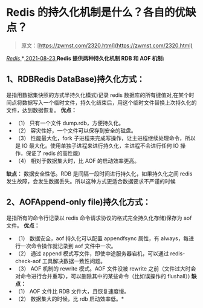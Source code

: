 <!--yml
category: 未分类
date: 0001-01-01 00:00:00
--->

# Redis 的持久化机制是什么？各自的优缺点？

> 原文：[https://zwmst.com/2320.html](https://zwmst.com/2320.html)

   [ *Redis* ](https://zwmst.com/redis)*[ <time datetime="2021-08-23T09:46:25+08:00"> 2021-08-23 </time> ](https://zwmst.com/2320.html)  **Redis 提供两种持久化机制 RDB 和 AOF 机制:**

## 1、RDBRedis DataBase)持久化方式：

是指用数据集快照的方式半持久化模式)记录 redis 数据库的所有键值对,在某个时间点将数据写入一个临时文件，持久化结束后，用这个临时文件替换上次持久化的文件，达到数据恢复。
**优点：**

*   （1） 只有一个文件 dump.rdb，方便持久化。
*   （2） 容灾性好，一个文件可以保存到安全的磁盘。
*   （3） 性能最大化，fork 子进程来完成写操作，让主进程继续处理命令，所以是 IO 最大化。使用单独子进程来进行持久化，主进程不会进行任何 IO 操 作，保证了 redis 的高性能)
*   （4） 相对于数据集大时，比 AOF 的启动效率更高。

**缺点：**
数据安全性低。RDB 是间隔一段时间进行持久化，如果持久化之间 redis 发生故障，会发生数据丢失。所以这种方式更适合数据要求不严谨的时候

## 2、AOFAppend-only file)持久化方式：

是指所有的命令行记录以 redis 命令请求协议的格式完全持久化存储)保存为 aof 文件。
**优点：**

*   （1） 数据安全，aof 持久化可以配置 appendfsync 属性，有 always，每进行一次命令操作就记录到 aof 文件中一次。
*   （2） 通过 append 模式写文件，即使中途服务器宕机，可以通过 redis- check-aof 工具解决数据一致性问题。
*   （3） AOF 机制的 rewrite 模式。AOF 文件没被 rewrite 之前（文件过大时会对命令进行合并重写），可以删除其中的某些命令（比如误操作的 flushall）)
    **缺点：**
*   （1） AOF 文件比 RDB 文件大，且恢复速度慢。
*   （2） 数据集大的时候，比 rdb 启动效率低。*